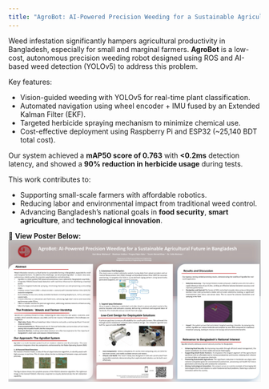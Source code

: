 ```yaml
---
title: "AgroBot: AI-Powered Precision Weeding for a Sustainable Agricultural Future in Bangladesh"
---
```


Weed infestation significantly hampers agricultural productivity in Bangladesh, especially for small and marginal farmers. **AgroBot** is a low-cost, autonomous precision weeding robot designed using ROS and AI-based weed detection (YOLOv5) to address this problem.

<!--more-->

Key features:
- Vision-guided weeding with YOLOv5 for real-time plant classification.
- Automated navigation using wheel encoder + IMU fused by an Extended Kalman Filter (EKF).
- Targeted herbicide spraying mechanism to minimize chemical use.
- Cost-effective deployment using Raspberry Pi and ESP32 (~25,140 BDT total cost).

Our system achieved a **mAP50 score of 0.763** with **<0.2ms** detection latency, and showed a **90% reduction in herbicide usage** during tests.

This work contributes to:
- Supporting small-scale farmers with affordable robotics.
- Reducing labor and environmental impact from traditional weed control.
- Advancing Bangladesh’s national goals in **food security**, **smart agriculture**, and **technological innovation**.

📄 **View Poster Below:**
![Methodlogy figure](/../assets/images/Robo_Poster_v1-1.png)
